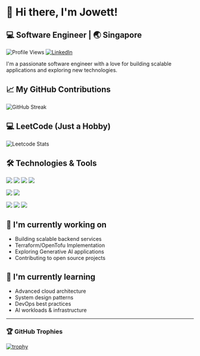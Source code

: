 # 👋 Hi there, I'm Jowett!

## 💻 Software Engineer | 🌏 Singapore

![Profile Views](https://komarev.com/ghpvc/?username=jowettc&color=brightgreen)
[![LinkedIn](https://img.shields.io/badge/LinkedIn-Connect-blue?style=flat&logo=linkedin)](https://linkedin.com/in/your-linkedin)

I'm a passionate software engineer with a love for building scalable applications and exploring new technologies.

## 📈 My GitHub Contributions

![GitHub Streak](https://github-readme-streak-stats.herokuapp.com/?user=jowettc&theme=tokyonight)

## 💻 LeetCode (Just a Hobby)
![Leetcode Stats](https://leetcard.jacoblin.cool/jowettchng)

## 🛠️ Technologies & Tools

![](https://img.shields.io/badge/Code-Python-informational?style=flat&logo=python&logoColor=white&color=2bbc8a)
![](https://img.shields.io/badge/Code-JavaScript-informational?style=flat&logo=javascript&logoColor=white&color=2bbc8a)
![](https://img.shields.io/badge/Code-TypeScript-informational?style=flat&logo=typescript&logoColor=white&color=2bbc8a)
![](https://img.shields.io/badge/Code-Vue-informational?style=flat&logo=vue.js&logoColor=white&color=2bbc8a)

![](https://img.shields.io/badge/Cloud-AWS-informational?style=flat&logo=amazon-aws&logoColor=white&color=2bbc8a)
![](https://img.shields.io/badge/Cloud-GCP-informational?style=flat&logo=google-cloud&logoColor=white&color=2bbc8a)

![](https://img.shields.io/badge/Tools-Kubernetes-informational?style=flat&logo=kubernetes&color=2bbc8a&logoColor=white)
![](https://img.shields.io/badge/Tools-Terraform-informational?style=flat&logo=terraform&logoColor=white&color=2bbc8a)
![](https://img.shields.io/badge/Tools-Docker-informational?style=flat&logo=docker&logoColor=white&color=2bbc8a)

## 🔭 I'm currently working on

- Building scalable backend services 
- Terraform/OpenTofu Implementation
- Exploring Generative AI applications
- Contributing to open source projects

## 🌱 I'm currently learning

- Advanced cloud architecture
- System design patterns
- DevOps best practices
- AI workloads & infrastructure 

---
### 🏆 GitHub Trophies

[![trophy](https://github-profile-trophy.vercel.app/?username=jowettc&theme=nord&column=7)](https://github.com/ryo-ma/github-profile-trophy)

